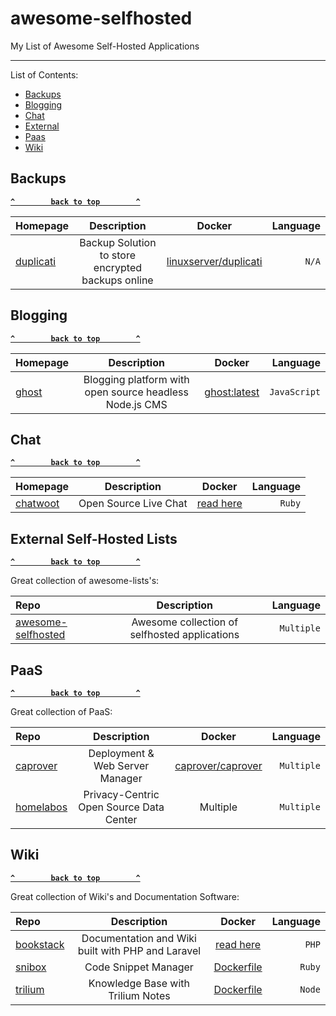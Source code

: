 # awesome-selfhosted

My List of Awesome Self-Hosted Applications

--------------------

List of Contents:

- [Backups](#backups)
- [Blogging](#blogging)
- [Chat](#chat)
- [External](#external-self-hosted-lists)
- [Paas](#paas)
- [Wiki](#wiki)

## Backups

**[`^        back to top        ^`](#)**

| Homepage | Description | Docker   | Language   |
| :------- | :---------: | :------: | ---------: |
| [duplicati](https://www.duplicati.com/) | Backup Solution to store encrypted backups online | [linuxserver/duplicati](https://hub.docker.com/r/linuxserver/duplicati/) | `N/A` |

## Blogging

**[`^        back to top        ^`](#)**

| Homepage | Description | Docker   | Language   |
| :------- | :---------: | :------: | ---------: |
| [ghost](https://ghost.org/) | Blogging platform with open source headless Node.js CMS | [ghost:latest](https://hub.docker.com/_/ghost) | `JavaScript` |

## Chat

**[`^        back to top        ^`](#)**

| Homepage | Description | Docker   | Language   |
| :------- | :---------: | :------: | ---------: |
| [chatwoot](https://github.com/chatwoot/chatwoot) | Open Source Live Chat | [read here](https://www.chatwoot.com/docs/installation-guide-docker) | `Ruby` |


## External Self-Hosted Lists

**[`^        back to top        ^`](#)**

Great collection of awesome-lists's:

| Repo           | Description  | Language     |
| :------------- | :----------: | -----------: |
| [awesome-selfhosted](awesome-selfhosted/awesome-selfhosted) | Awesome collection of selfhosted applications   | `Multiple`    |

## PaaS

**[`^        back to top        ^`](#)**

Great collection of PaaS:

| Repo           | Description  | Docker   | Language     |
| :------------- | :----------: | :------: | -----------: |
| [caprover](https://caprover.com/) | Deployment & Web Server Manager | [caprover/caprover](https://hub.docker.com/r/caprover/caprover) | `Multiple` |
| [homelabos](https://gitlab.com/NickBusey/HomelabOS) | Privacy-Centric Open Source Data Center | Multiple | `Multiple` | 

## Wiki

**[`^        back to top        ^`](#)**

Great collection of Wiki's and Documentation Software:

| Repo           | Description  | Docker   | Language     |
| :------------- | :----------: | :------: | -----------: |
| [bookstack](https://github.com/BookStackApp/BookStack) | Documentation and Wiki built with PHP and Laravel | [read here](https://github.com/BookStackApp/BookStack#-development-using-docker) | `PHP` |
| [snibox](https://github.com/snibox/snibox) | Code Snippet Manager | [Dockerfile](https://github.com/snibox/snibox/blob/master/Dockerfile) | `Ruby` |
| [trilium](https://github.com/zadam/trilium) | Knowledge Base with Trilium Notes | [Dockerfile](https://github.com/zadam/trilium/blob/master/Dockerfile) | `Node` |

